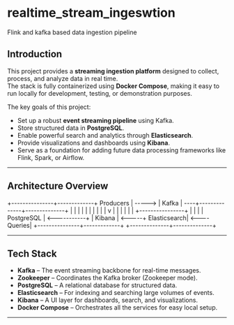 # realtime_stream_ingeswtion
Flink and kafka based data ingestion pipeline


## Introduction
This project provides a **streaming ingestion platform** designed to collect, process, and analyze data in real time.  
The stack is fully containerized using **Docker Compose**, making it easy to run locally for development, testing, or demonstration purposes.

The key goals of this project:
- Set up a robust **event streaming pipeline** using Kafka.
- Store structured data in **PostgreSQL**.
- Enable powerful search and analytics through **Elasticsearch**.
- Provide visualizations and dashboards using **Kibana**.
- Serve as a foundation for adding future data processing frameworks like Flink, Spark, or Airflow.

---

## Architecture Overview

+---------------+-------------+ Producers | -----> | Kafka | ----+--------------+--------------+
| | | | | | |
| | | v | | |
| | | +----------------+ | | |
| PostgreSQL | <-----------+ | Kibana | <-----+ Elasticsearch| <---- Queries|
+---------------+-------------+ +--------------+--------------+

---

## Tech Stack

- **Kafka** – The event streaming backbone for real-time messages.
- **Zookeeper** – Coordinates the Kafka broker (Zookeeper mode).
- **PostgreSQL** – A relational database for structured data.
- **Elasticsearch** – For indexing and searching large volumes of events.
- **Kibana** – A UI layer for dashboards, search, and visualizations.
- **Docker Compose** – Orchestrates all the services for easy local setup.

---

